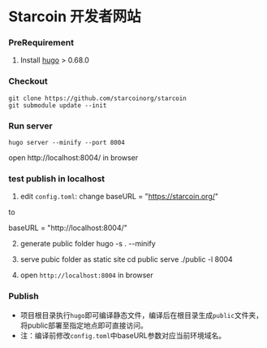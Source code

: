 # Starcoin 开发者网站

### PreRequirement

1. Install [hugo](https://gohugo.io/getting-started/installing/) > 0.68.0

### Checkout

```shell script
git clone https://github.com/starcoinorg/starcoin
git submodule update --init
```


### Run server
```
hugo server --minify --port 8004
```
open http://localhost:8004/ in browser


### test publish in localhost

1. edit `config.toml`:
change
baseURL = "https://starcoin.org/"

to

baseURL = "http://localhost:8004/"


2. generate public folder
hugo -s . --minify

3. serve pubic folder as static site
cd public
serve ./public -l 8004

4. open `http://localhost:8004` in browser


### Publish
- 项目根目录执行`hugo`即可编译静态文件，编译后在根目录生成`public`文件夹，将public部署至指定地点即可直接访问。
- 注：编译前修改`config.toml`中baseURL参数对应当前环境域名。
